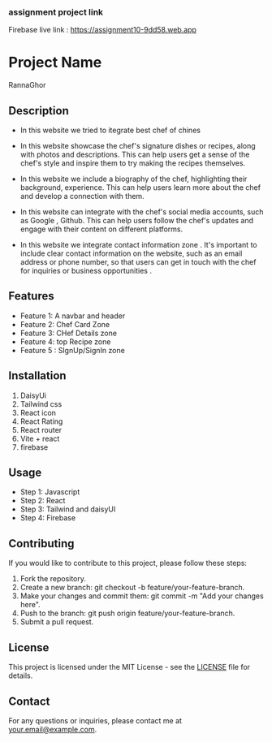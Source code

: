 ###  assignment project link

Firebase live link : https://assignment10-9dd58.web.app

# Project Name
RannaGhor
## Description
* In this website we tried to itegrate best chef of chines

* In this website  showcase the chef's signature dishes or recipes, along with photos and descriptions. This can help users get a sense of the chef's style and inspire them to try making the recipes themselves.

* In this  website we include a biography of the chef, highlighting their background, experience. This can help users learn more about the chef and develop a connection with them.

* In this website can integrate with the chef's social media accounts, such as Google , Github. This can help users follow the chef's updates and engage with their content on different platforms.

* In this website we integrate contact information zone . It's important to include clear contact information on the website, such as an email address or phone number, so that users can get in touch with the chef for inquiries or business opportunities .

## Features
- Feature 1: A navbar and header
- Feature 2: Chef Card Zone
- Feature 3: CHef Details zone
- Feature 4: top Recipe zone
- Feature 5 : SIgnUp/SignIn zone

## Installation

1. DaisyUi
2. Tailwind css
3. React  icon
4. React Rating
5. React router
6. Vite + react
7. firebase


## Usage
- Step 1: Javascript
- Step 2: React
- Step 3: Tailwind and daisyUI
- Step 4: Firebase

## Contributing
If you would like to contribute to this project, please follow these steps:
1. Fork the repository.
2. Create a new branch: git checkout -b feature/your-feature-branch.
3. Make your changes and commit them: git commit -m "Add your changes here".
4. Push to the branch: git push origin feature/your-feature-branch.
5. Submit a pull request.

## License
This project is licensed under the MIT License - see the [LICENSE](LICENSE) file for details.

## Contact
For any questions or inquiries, please contact me at [your.email@example.com](mailto:your.email@example.com).
